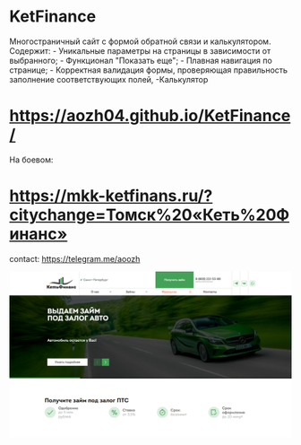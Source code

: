 # KetFinance
Многостраничный сайт с формой обратной связи и калькулятором. Содержит: - Уникальные параметры на страницы в зависимости от выбранного; - Функционал "Показать еще"; - Плавная навигация по странице; - Корректная валидация формы, проверяющая правильность заполнение соответствующих полей, -Калькулятор

# https://aozh04.github.io/KetFinance/
На боевом:
# https://mkk-ketfinans.ru/?citychange=Томск%20«Кеть%20Финанс»

contact: https://telegram.me/aoozh

![alt text](img/screenshot.png)
